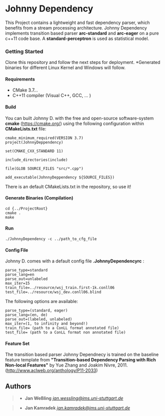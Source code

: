 # Johnny Dependency
This Project contains a lightweight and fast dependency parser,
which benefits from a stream processing architecture. Johnny
Dependency implements transition based parser **arc-standard**
and **arc-eager** on a pure c++11 code base. A **standard-perceptron**
is used as statistical model.

### Getting Started
Clone this repository and follow the next steps for deployment.
*Generated binaries for different Linux Kernel and Windows will follow.

#### Requirements
- CMake 3.7...
- C++11 compiler (Visual C++, GCC, ... )

#### Build
You can built Johnny D. with the free and open-source software-system
**cmake** (https://cmake.org/) using the following configuration within **CMakeLists.txt** file:
```
cmake_minimum_required(VERSION 3.7)
project(JohnnyDeppendency)

set(CMAKE_CXX_STANDARD 11)

include_directories(include)

file(GLOB SOURCE_FILES "src/*.cpp")

add_executable(JohnnyDeppendency ${SOURCE_FILES})
```
There is an default CMakeLists.txt in the repository, so use it!

#### Generate Binaries (Compilation)
```
cd {../ProjectRoot}
cmake .
make
```
#### Run
```
./JohnnyDependency -c ../path_to_cfg_file
```

#### Config File
Johnny D. comes with a default config file **.JohnnyDependencyrc** :

```
parse_type=standard
parse_lang=en
parse_out=unlabeled
max_iter=15
train_file=../resource/wsj_train.first-1k.conll06
test_file=../resource/wsj_dev.conll06.blind
```
The following options are available:
```
parse_type=(standard, eager)
parse_lang=(en, de)
parse_out=(labeled, unlabeled)
max_iter=(1, to infinity and beyond!)
train_file= (path to a ConLL format annotated file)
test_file= (path to a ConLL format non annotated file)
```



#### Feature Set
The transition based parser Johnny Dependnecy is trained on the baseline
feature template from **"Transition-based Dependency Parsing with Rich
Non-local Features"** by Yue Zhang and Joakim Nivre, 2011.
(http://www.aclweb.org/anthology/P11-2033)


## Authors

>- **Jan Weßling**
*jan.wessling@ims.uni-stuttgart.de*

>- **Jan Kamradek**
*jan.kamradek@ims.uni-stuttgart.de*



